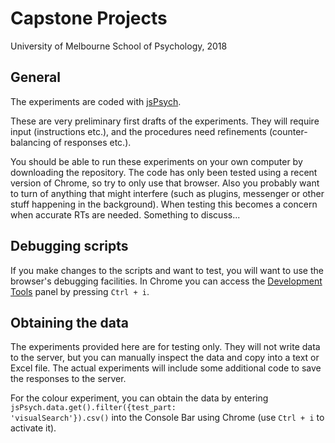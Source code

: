 # Capstone Projects 
University of Melbourne School of Psychology, 2018

## General

The experiments are coded with [jsPsych](https://www.jspsych.org/plugins/jspsych-html-keyboard-response/).

These are very preliminary first drafts of the experiments. They will require input (instructions etc.), and the 
procedures need refinements (counter-balancing of responses etc.).

You should be able to run these experiments on your own computer by downloading the repository.
The code has only been tested using a recent version of Chrome, so try to only use that browser.
Also you probably want to turn of anything that might interfere (such as plugins, messenger or other stuff happening in the background). When testing this becomes a concern when accurate RTs are needed. Something to discuss...

## Debugging scripts
If you make changes to the scripts and want to test, you will want to use the browser's debugging facilities.
In Chrome you can access the [Development Tools](https://developers.google.com/web/tools/chrome-devtools/) panel by pressing <code>Ctrl + i</code>. 

## Obtaining the data
The experiments provided here are for testing only. They will not write data to the server, but you can manually inspect the data
and copy into a text or Excel file. The actual experiments will include some additional code to save the responses to the server.

For the colour experiment, you can obtain the data by entering <code>jsPsych.data.get().filter({test_part: 'visualSearch'}).csv()</code> into the Console Bar using Chrome (use <code>Ctrl + i</code> to activate it).

